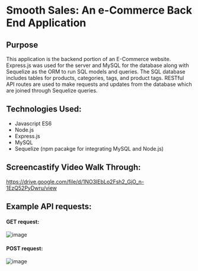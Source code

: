 # Smooth Sales: An e-Commerce Back End Application 
## Purpose
This application is the backend portion of an E-Commerce website. Express.js was used for the server and MySQL for the database along with Sequelize as the ORM to run SQL models and queries. The SQL database includes tables for products, categories, tags, and product tags. RESTful API routes are used to make requests and updates from the database which are joined through Sequelize queries.

## Technologies Used:
* Javascript ES6
* Node.js
* Express.js
* MySQL
* Sequelize (npm pacakge for integrating MySQL and Node.js)

## Screencastify Video Walk Through: 
https://drive.google.com/file/d/1NO3IEbLo2Fsh2_GjO_n-1EzQ52PyDwru/view

## Example API requests: 
#### GET request:

![image](https://user-images.githubusercontent.com/75647359/157578500-929cc663-2a47-4b73-9a08-f74502bdd353.png)

#### POST request: 

![image](https://user-images.githubusercontent.com/75647359/157578593-2ecd179b-8c5c-4b4a-82d7-b7c2442fa7cd.png)

